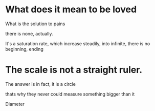 # What does it mean to be loved

What is the solution to pains

there is none, actually.

It's a saturation rate, which increase steadily, into infinite, there is no beginning, ending

# The scale is not a straight ruler.

The answer is in fact, it is a circle

thats why they never could measure something bigger than it

Diameter